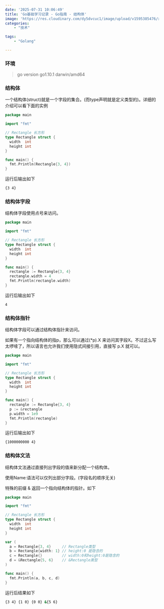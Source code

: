 ```yaml
---
date: '2025-07-31 10:06:49'
title: 'Go基础学习记录 - Go指南 - 结构体'
image: 'https://res.cloudinary.com/dy5dvcuc1/image/upload/v1595385476/xiaorongmao/golang.jpg'
categories:
    - "技术"

tags:
    - "Golang"

---
```


### **环境**

> go version go1.10.1 darwin/amd64

### **结构体**

一个结构体(struct)就是一个字段的集合。(而type声明就是定义类型的)。详细的介绍可以看下面的实例

```go
package main

import "fmt"

// Rectangle 长方形
type Rectangle struct {
  width  int
  height int
}

func main() {
  fmt.Println(Rectangle{3, 4})
}
```

运行后输出如下

```bash
{3 4}
```

### **结构体字段**

结构体字段使用点号来访问。

```go
package main

import "fmt"

// Rectangle 长方形
type Rectangle struct {
  width  int
  height int
}

func main() {
  rectangle := Rectangle{3, 4}
  rectangle.width = 4
  fmt.Println(rectangle.width)
}
```

运行后输出如下

```bash
4
```

### **结构体指针**

结构体字段可以通过结构体指针来访问。

如果有一个指向结构体的指p，那么可以通过(\*p).X 来访问其字段X。不过这么写太啰嗦了，所以语言也允许我们使用隐式间接引用，直接写 p.X 就可以。

```go
package main

import "fmt"

// Rectangle 长方形
type Rectangle struct {
  width  int
  height int
}

func main() {
  rectangle := Rectangle{3, 4}
  p := &rectangle
  p.width = 1e9
  fmt.Println(rectangle)
}
```

运行后输出如下

```bash
{1000000000 4}
```

### **结构体文法**

结构体文法通过直接列出字段的值来新分配一个结构体。

使用Name:语法可以仅列出部分字段。(字段名的顺序无关)

特殊的前缀 & 返回一个指向结构体的指针。如下

```go
package main

import "fmt"

// Rectangle 长方形
type Rectangle struct {
  width  int
  height int
}

var (
  a = Rectangle{3, 4}     // Rectangle类型
  b = Rectangle{width: 1} // height:0 是隐含的
  c = Rectangle{}         // width:0和height:0是隐含的
  d = &Rectangle{5, 6}    // &Rectangle类型
)

func main() {
  fmt.Println(a, b, c, d)
}
```

运行后结果如下

```bash
{3 4} {1 0} {0 0} &{5 6}
```
